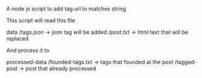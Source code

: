 A node js script to add tag url to matches string

This script will read this file

data
  /tags.json -> json tag will be added
  /post.txt -> html text that will be replaced

And process it to 

processed-data
  /founded-tags.txt -> tags that founded at the post
  /tagged-post -> post that already processed